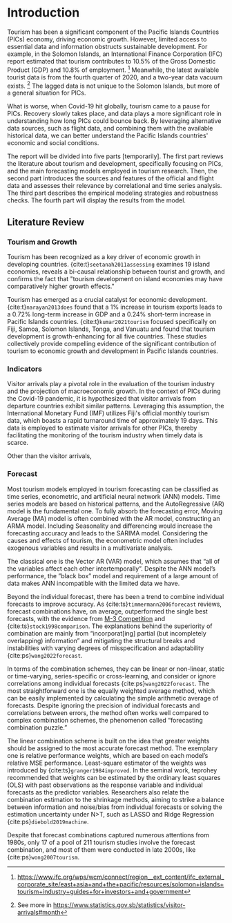 # Introduction

Tourism has been a significant component of the Pacific Islands Countries (PICs) economy, driving economic growth. However, limited access to essential data and information obstructs sustainable development. For example, in the Solomon Islands, an International Finance Corporation (IFC) report estimated that tourism contributes to 10.5\% of the Gross Domestic Product (GDP) and 10.8\% of employment. [^1] Meanwhile, the latest available tourist data is from the fourth quarter of 2020, and a two-year data vacuum exists. [^2] The lagged data is not unique to the Solomon Islands, but more of a general situation for PICs.

What is worse, when Covid-19 hit globally, tourism came to a pause for PICs. Recovery slowly takes place, and data plays a more significant role in understanding how long PICs could bounce back. By leveraging alternative data sources, such as flight data, and combining them with the available historical data, we can better understand the Pacific Islands countries' economic and social conditions.

The report will be divided into five parts \[temporarily\]. The first part reviews the literature about tourism and development, specifically focusing on PICs, and the main forecasting models employed in tourism research. Then, the second part introduces the sources and features of the official and flight data and assesses their relevance by correlational and time series analysis. The third part describes the empirical modeling strategies and robustness checks. The fourth part will display the results from the model.

## Literature Review

### Tourism and Growth

Tourism has been recognized as a key driver of economic growth in developing countries. {cite:t}`seetanah2011assessing` examines 19 island economies, reveals a bi-causal relationship between tourist and growth, and confirms the fact that "tourism development on island economies may have comparatively higher growth effects."

Tourism has emerged as a crucial catalyst for economic development. {cite:t}`narayan2013does` found that a 1% increase in tourism exports leads to a 0.72% long-term increase in GDP and a 0.24% short-term increase in Pacific Islands countries. {cite:t}`kumar2021tourism` focused specifically on Fiji, Samoa, Solomon Islands, Tonga, and Vanuatu and found that tourism development is growth-enhancing for all five countries. These studies collectively provide compelling evidence of the significant contribution of tourism to economic growth and development in Pacific Islands countries.

### Indicators

Visitor arrivals play a pivotal role in the evaluation of the tourism industry and the projection of macroeconomic growth. In the context of PICs during the Covid-19 pandemic, it is hypothesized that visitor arrivals from departure countries exhibit similar patterns. Leveraging this assumption, the International Monetary Fund (IMF) utilizes Fiji's official monthly tourism data, which boasts a rapid turnaround time of approximately 19 days. This data is employed to estimate visitor arrivals for other PICs, thereby facilitating the monitoring of the tourism industry when timely data is scarce. 

Other than the visitor arrivals, 

### Forecast

Most tourism models employed in tourism forecasting can be classified as time series, econometric, and artificial neural network (ANN) models. Time series models are based on historical patterns, and the AutoRegressive (AR) model is the fundamental one. To fully absorb the forecasting error, Moving Average (MA) model is often combined with the AR model, constructing an ARMA model. Including Seasonality and differencing would increase the forecasting accuracy and leads to the SARIMA model. Considering the causes and effects of tourism, the econometric model often includes exogenous variables and results in a multivariate analysis.

The classical one is the Vector AR (VAR) model, which assumes that “all of the variables affect each other intertemporally”. Despite the ANN model’s performance, the ”black box” model and requirement of a large amount of data makes ANN incompatible with the limited data we have.

Beyond the individual forecast, there has been a trend to combine individual forecasts to improve accuracy. As {cite:ts}`timmermann2006forecast` reviews, forecast combinations have, on average, outperformed the single best forecasts, with the evidence from [M-3 Competition](https://forecasters.org/resources/time-series-data/m3-competition/) and {cite:ts}`stock1998comparison`. The explanations behind the superiority of combination are mainly from “incorporat\[ing\] partial (but incompletely overlapping) information” and mitigating the structural breaks and instabilities with varying degrees of misspecification and adaptability {cite:ps}`wang2022forecast`.

In terms of the combination schemes, they can be linear or non-linear, static or time-varying, series-specific or cross-learning, and consider or ignore correlations among individual forecasts {cite:ps}`wang2022forecast`. The most straightforward one is the equally weighted average method, which can be easily implemented by calculating the simple arithmetic average of forecasts. Despite ignoring the precision of individual forecasts and correlations between errors, the method often works well compared to complex combination schemes, the phenomenon called “forecasting combination puzzle.”

The linear combination scheme is built on the idea that greater weights should be assigned to the most accurate forecast method. The exemplary one is relative performance weights, which are based on each model’s relative MSE performance. Least-square estimator of the weights was introduced by {cite:ts}`granger1984improved`. In the seminal work, teprohey recommended that weights can be estimated by the ordinary least squares (OLS) with past observations as the response variable and individual forecasts as the predictor variables. Researchers also relate the combination estimation to the shrinkage methods, aiming to strike a balance between information and noise/bias from individual forecasts or solving the estimation uncertainty under N\>T, such as LASSO and Ridge Regression {cite:ps}`diebold2019machine`.

Despite that forecast combinations captured numerous attentions from 1980s, only 17 of a pool of 211 tourism studies involve the forecast combination, and most of them were conducted in late 2000s, like {cite:ps}`wong2007tourism`.

[^1]: <https://www.ifc.org/wps/wcm/connect/region__ext_content/ifc_external_corporate_site/east+asia+and+the+pacific/resources/solomon+islands+tourism+industry+guides+for+investors+and+government>
[^2]: See more in <https://www.statistics.gov.sb/statistics/visitor-arrivals#month>
